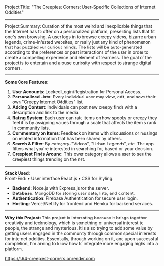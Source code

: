 Project Title:
"The Creepiest Corners: User-Specific Collections of Internet Oddities" 

---

Project Summary:
Curation of the most weird and inexplicable things that the Internet has to offer on a personalized platform, presenting lists that fit one's own browsing. A user logs in to browse creepy videos, bizarre urban legends, crime-infested websites, or really just any kind of phenomenon that has puzzled our curious minds. The lists will be auto-generated according to the preferences or past interactions of the user in order to create a compelling experience and element of fearness. The goal of the project is to entertain and arouse curiosity with respect to strange digital corners.

---
 
**Some Core Features:** 
1. **User Accounts**: Locked Login/Registration for Personal Access. 
2. **Personalized Lists**: Every individual user may view, edit, and save their own "Creepy Internet Oddities" list. 
3. **Adding Content**: Individuals can post new creepy finds with a description and link to the media. 
4. **Rating System**: Each user can rate items on how spooky or creepy they feel it is by assigning values through a scale that affects the item's rank in community lists.
5. **Commentary on Items**: Feedback on items with discussions or musings on related information that has been shared by others. 
6. **Search & Filter**: By category-"Videos", "Urban Legends", etc. The app filters what you're interested in searching for, based on your decision.
7. **Creepiest Finds Around**: This ower category allows a user to see the creepiest things trending on the net.

---------------------

**Stack Used**:  
Front-End: 
• User interface React.js 
•  CSS for Styling.
- **Backend**: Node.js with Express.js for the server.  
- **Database**: MongoDB for storing user data, lists, and content.  
- **Authentication**: Firebase Authentication for secure user login.  
- **Hosting**: Vercel/Netlify for frontend and Heroku for backend services.  

---

**Why this Project:** 
This project is interesting because it brings together creativity and technology, which is something of universal interest to people, the strange and mysterious. It is also trying to add some value by getting users engaged in the community through common special interests for internet oddities. Essentially, through working on it, and upon successful completion, I'm aiming to know how to integrate more engaging highs into a platform. 





https://s64-creepiest-corners.onrender.com
